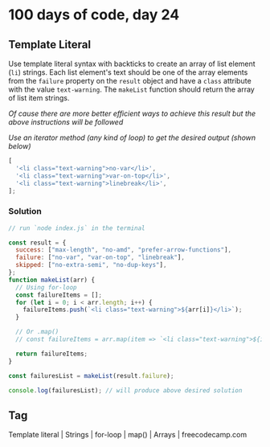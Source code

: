 # 100 days of code, day 24

## Template Literal

Use template literal syntax with backticks to create an array of list element (`li`) strings. Each list element's text should be one of the array elements from the `failure` property on the `result` object and have a `class` attribute with the value `text-warning`. The `makeList` function should return the array of list item strings.

_Of cause there are more better efficient ways to achieve this result but the above instructions will be followed_

_Use an iterator method (any kind of loop) to get the desired output (shown below)_

```javascript
[
  '<li class="text-warning">no-var</li>',
  '<li class="text-warning">var-on-top</li>',
  '<li class="text-warning">linebreak</li>',
];
```

### Solution

```javascript
// run `node index.js` in the terminal

const result = {
  success: ["max-length", "no-amd", "prefer-arrow-functions"],
  failure: ["no-var", "var-on-top", "linebreak"],
  skipped: ["no-extra-semi", "no-dup-keys"],
};
function makeList(arr) {
  // Using for-loop
  const failureItems = [];
  for (let i = 0; i < arr.length; i++) {
    failureItems.push(`<li class="text-warning">${arr[i]}</li>`);
  }

  // Or .map()
  // const failureItems = arr.map(item => `<li class="text-warning">${item}</li>`);

  return failureItems;
}

const failuresList = makeList(result.failure);

console.log(failuresList); // will produce above desired solution
```

## Tag

Template literal | Strings | for-loop | map() | Arrays | freecodecamp.com
